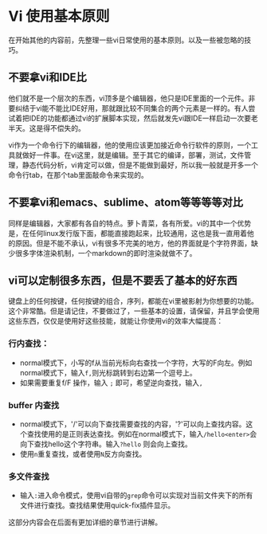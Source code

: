 # Vi 使用基本原则

在开始其他的内容前，先整理一些vi日常使用的基本原则。以及一些被忽略的技巧。

## 不要拿vi和IDE比

他们就不是一个层次的东西，vi顶多是个编辑器，他只是IDE里面的一个元件。非要纠结于vi能不能比IDE好用，那就跟比较不同集合的两个元素是一样的。有人尝试着把IDE的功能都通过vi的扩展脚本实现，然后就发先vi跟IDE一样启动一次要老半天。这是得不偿失的。

vi作为一个命令行下的编辑器，他的使用应该更加接近命令行软件的原则，一个工具就做好一件事。在vi这里，就是编辑。至于其它的编译，部署，测试，文件管理，静态代码分析，vi肯定可以做，但是不能做到最好，所以我一般就是开多一个命令行tab，在那个tab里面敲命令来实现的。

## 不要拿vi和emacs、sublime、atom等等等等对比

同样是编辑器，大家都有各自的特点。萝卜青菜，各有所爱。vi的其中一个优势是，在任何linux发行版下面，都能直接跑起来，比较通用，这也是我一直用着他的原因。但是不能不承认，vi有很多不完美的地方，他的界面就是个字符界面，缺少很多字体渲染机制，一个markdown的即时渲染就做不了。

## vi可以定制很多东西，但是不要丢了基本的好东西

键盘上的任何按键，任何按键的组合，序列，都能在vi里被影射为你想要的功能。这个非常酷。但是请记住，不要做过了，一些基本的设置，请保留，并且学会使用这些东西，仅仅是使用好这些技能，就能让你使用vi的效率大幅提高：

### 行内查找：
- normal模式下，小写的f从当前光标向右查找一个字符，大写的F向左。例如normal模式下，输入`f,`则光标跳转到右边第一个逗号上。
- 如果需要重复f/F 操作，输入 `;` 即可，希望逆向查找，输入`,`

### buffer 内查找

- normal模式下，'/'可以向下查找需要查找的内容，'?'可以向上查找内容。这个查找使用的是正则表达查找。例如在normal模式下，输入`/hello<enter>`会向下查找hello这个字符串。输入`?hello` 则会向上查找。
- 使用`n`重复查找，或者使用`N`反方向查找。

### 多文件查找

- 输入`:`进入命令模式，使用vi自带的`grep`命令可以实现对当前文件夹下的所有文件进行查找。查找结果使用quick-fix插件显示。

这部分内容会在后面有更加详细的章节进行讲解。



